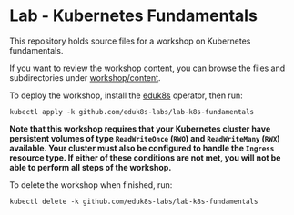 Lab - Kubernetes Fundamentals
=============================

This repository holds source files for a workshop on Kubernetes fundamentals.

If you want to review the workshop content, you can browse the files and subdirectories under [workshop/content](workshop/content).

To deploy the workshop, install the [eduk8s](https://github.com/eduk8s/eduk8s-operator) operator, then run:

```
kubectl apply -k github.com/eduk8s-labs/lab-k8s-fundamentals
```

**Note that this workshop requires that your Kubernetes cluster have persistent volumes of type ``ReadWriteOnce`` (``RWO``) and ``ReadWriteMany`` (``RWX``) available. Your cluster must also be configured to handle the ``Ingress`` resource type. If either of these conditions are not met, you will not be able to perform all steps of the workshop.**

To delete the workshop when finished, run:

```
kubectl delete -k github.com/eduk8s-labs/lab-k8s-fundamentals
```
